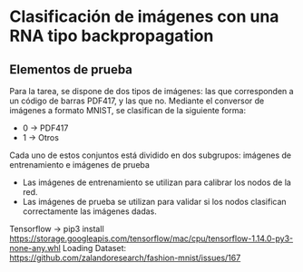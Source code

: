 # Clasificación de imágenes con una RNA tipo backpropagation

## Elementos de prueba
Para la tarea, se dispone de dos tipos de imágenes: las que corresponden a un código de barras PDF417, y las que no. Mediante el conversor de imágenes a formato MNIST, se clasifican de la siguiente forma:
 - 0 -> PDF417
 - 1 -> Otros

Cada uno de estos conjuntos está dividido en dos subgrupos: imágenes de entrenamiento e imágenes de prueba

 - Las imágenes de entrenamiento se utilizan para calibrar los nodos de la red.
 - Las imágenes de prueba se utilizan para validar si los nodos clasifican correctamente las imágenes dadas.


Tensorflow -> pip3 install https://storage.googleapis.com/tensorflow/mac/cpu/tensorflow-1.14.0-py3-none-any.whl
Loading Dataset: https://github.com/zalandoresearch/fashion-mnist/issues/167